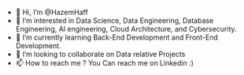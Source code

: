- 👋 Hi, I’m @HazemHaff
- 👀 I’m interested in Data Science, Data Engineering, Database Engineering, AI engineering, Cloud Architecture, and Cybersecurity.
- 🌱 I’m currently learning Back-End Development and Front-End Development.
- 💞️ I’m looking to collaborate on Data relative Projects
- 📫 How to reach me ? You Can reach me on Linkedin :)

<!---
HazemHaff/HazemHaff is a ✨ special ✨ repository because its `README.md` (this file) appears on your GitHub profile.
You can click the Preview link to take a look at your changes.
--->
